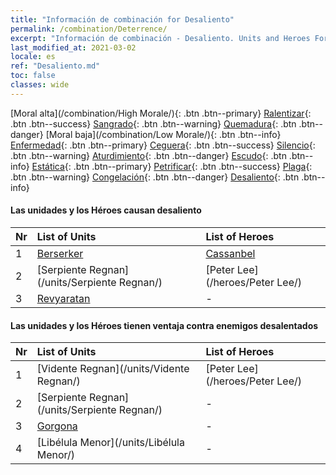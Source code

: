 ```yaml
---
title: "Información de combinación for Desaliento"
permalink: /combination/Deterrence/
excerpt: "Información de combinación - Desaliento. Units and Heroes Formation."
last_modified_at: 2021-03-02
locale: es
ref: "Desaliento.md"
toc: false
classes: wide
---
```


  [Moral alta](/combination/High Morale/){: .btn .btn--primary} [Ralentizar](/combination/Slow/){: .btn .btn--success} [Sangrado](/combination/Bleeding/){: .btn .btn--warning} [Quemadura](/combination/Burning/){: .btn .btn--danger} [Moral baja](/combination/Low Morale/){: .btn .btn--info} [Enfermedad](/combination/Disease/){: .btn .btn--primary} [Ceguera](/combination/Blind/){: .btn .btn--success} [Silencio](/combination/Silence/){: .btn .btn--warning} [Aturdimiento](/combination/Stun/){: .btn .btn--danger} [Escudo](/combination/Shield/){: .btn .btn--info} [Estática](/combination/Static/){: .btn .btn--primary} [Petrificar](/combination/Petrify/){: .btn .btn--success} [Plaga](/combination/Plague/){: .btn .btn--warning} [Congelación](/combination/Freeze/){: .btn .btn--danger} [Desaliento](/combination/Deterrence/){: .btn .btn--info} 


#### Las unidades y los Héroes causan desaliento

  | Nr |  List of Units  | List of Heroes | 
  |:---|:----------------|:---------------| 
  | 1 | [Berserker](/units/Berserker/) | [Cassanbel](/heroes/Cassanbel/) |
  | 2 | [Serpiente Regnan](/units/Serpiente Regnan/) | [Peter Lee](/heroes/Peter Lee/) |
  | 3 | [Revyaratan](/units/Revyaratan/) | - |


#### Las unidades y los Héroes tienen ventaja contra enemigos desalentados

  | Nr |  List of Units  | List of Heroes | 
  |:---|:----------------|:---------------| 
  | 1 | [Vidente Regnan](/units/Vidente Regnan/) | [Peter Lee](/heroes/Peter Lee/) |
  | 2 | [Serpiente Regnan](/units/Serpiente Regnan/) | - |
  | 3 | [Gorgona](/units/Gorgona/) | - |
  | 4 | [Libélula Menor](/units/Libélula Menor/) | - |
